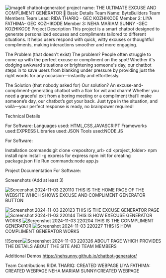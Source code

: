 ![image](https://github.com/user-attachments/assets/6241b10a-69ce-4037-902c-5b3dab8d08c8)# chatbot-generator!
project name: THE ULTIMATE EXCUSE AND COMPLIMENT GENERATOR 🎯
Basic Details
Team Name: ByteBuilders
Team Members
Team Lead:
RIDA THARIQ - GEC KOZHIKODE
Member 2: 
LIYA FATHIMA- GEC KOZHIKODE
Member 3: 
NEHA MARIAM SUNNY -GEC KOZHIKODE
Project Description
This project is a smart chatbot designed to generate personalized excuses and compliments tailored to different situations. It helps users respond with quick, witty excuses or thoughtful compliments, making interactions smoother and more engaging.

The Problem (that doesn't exist)
The problem? People often struggle to come up with the perfect excuse or compliment on the spot! Whether it's dodging awkward situations or brightening someone's day, our chatbot steps in to save users from blanking under pressure by providing just the right words for any occasion—instantly and effortlessly.

The Solution (that nobody asked for)
Our solution? An excuse-and-compliment-generating chatbot with a flair for wit and charm! Whether you need a graceful exit from a boring meeting or a compliment that’ll make someone’s day, our chatbot’s got your back. Just type in the situation, and voilà—your perfect response is ready, no brainpower required!

Technical Details

For Software:
Languages used: HTML,CSS,JAVASCRIPT
Frameworks used:EXPRESS
Libraries used:JSON
Tools used:NODE.JS

For Software:

Installation
commands:git clone <repository_url>
cd <project_folder>
npm install
npm install -g express for express
npm init  for creating package.json file
Run
commands:node app.js


Project Documentation
For Software:

Screenshots (Add at least 3)

![Screenshot 2024-11-03 220110](https://github.com/user-attachments/assets/da24c373-ce9a-454e-97f2-a4bb7a2df4df)
THIS IS THE HOME PAGE OF THE WEBSITE WHICH SHOWS EXCUSE AND COMPLIMENT GENERATOR BUTTON

![Screenshot 2024-11-03 220123](https://github.com/user-attachments/assets/01ea01f4-1b50-413d-8f69-c31d89cd4a7d)
THIS IS THE EXCUSE GENERATOR PAGE
![Screenshot 2024-11-03 220144](https://github.com/user-attachments/assets/ae564ca9-95e2-4445-af8d-8fbce739610c)
THIS IS HOW EXECUSE GENERATOR WORKS
![Screenshot 2024-11-03 220204](https://github.com/user-attachments/assets/8e072598-d407-4ef8-b565-de8759324ce7)
THIS IS THE CONMPLIMENT GENERATOR
![Screenshot 2024-11-03 220227](https://github.com/user-attachments/assets/1e705ab2-51a0-471a-98f8-963ea95fb563)
THIS IS HOW COMPLIMENT GENERATOR WORKS

![Screen![Screenshot 2024-11-03 220326](https://github.com/user-attachments/assets/4ef2546a-0ea1-4259-b442-11b36724087d)
ABOUT PAGE WHICH PROVIDES THE DETAILS ABOUT THE SITE AND TEAM MEMBERS





Additional Demos
https://nehsunny.github.io/chatbot-generator/

Team Contributions
RIDA THARIQ: CREATED WEBPAGE
LIYA FATHIMA: CREATED WEBPAGE
NEHA MARIAM SUNNY:CREATED WEBPAGE
